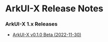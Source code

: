 # ArkUI-X Release Notes

### ArkUI-X 1.x Releases

* [ArkUI-X v0.1.0 Beta (2022-11-30)](ArkUI-X-v0.1.0-beta.md)

